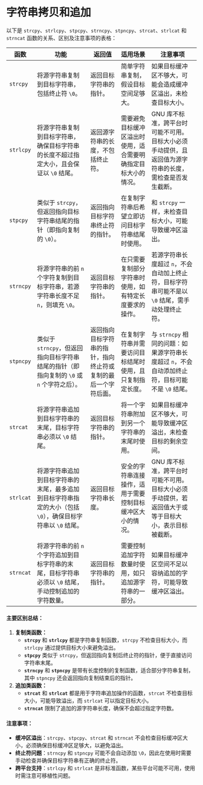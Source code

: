 # 字符串拷贝和追加

以下是 `strcpy`、`strlcpy`、`stpcpy`、`strncpy`、`stpncpy`、`strcat`、`strlcat` 和 `strncat` 函数的关系、区别及注意事项的表格：

| **函数**    | **功能**                                                      | **返回值**                         | **适用场景**                        | **注意事项**                                                   |
| --------- | ----------------------------------------------------------- | ------------------------------- | ------------------------------- | ---------------------------------------------------------- |
| `strcpy`  | 将源字符串复制到目标字符串，包括终止符 `\0`。                                   | 返回目标字符串的指针。                     | 简单字符串复制，假设目标空间足够大。              | 如果目标缓冲区不够大，可能会造成缓冲区溢出，未检查目标大小。                             |
| `strlcpy` | 将源字符串复制到目标字符串，确保目标字符串的长度不超过指定大小，且会保证以 `\0` 结尾。              | 返回源字符串的长度，不包括终止符。               | 需要避免目标缓冲区溢出时使用，适合需要明确指定目标大小的情况。 | GNU 库不标准，跨平台时可能不可用。目标大小必须手动提供，且返回值为源字符串的长度，需检查是否发生截断。      |
| `stpcpy`  | 类似于 `strcpy`，但返回指向目标字符串结尾的指针（即指向复制的 `\0`）。                  | 返回指向目标字符串终止符的指针。                | 在复制字符串后希望立即访问目标字符串结尾时使用。        | 和 `strcpy` 一样，未检查目标大小，可能导致缓冲区溢出。                           |
| `strncpy` | 将源字符串的前 `n` 个字符复制到目标字符串，若源字符串长度不足 `n`，则填充 `\0`。             | 返回目标字符串的指针。                     | 在只需要复制部分字符串时使用，如有特定长度要求的操作。     | 若源字符串长度超过 `n`，不会自动加上终止符，目标字符串可能不是以 `\0` 结尾，需手动处理终止符。       |
| `stpncpy` | 类似于 `strncpy`，但返回指向目标字符串结尾的指针（即指向复制的 `\0` 或 `n` 个字符之后）。     | 返回指向目标字符串的指针，指向终止符或复制的最后一个字符后面。 | 在复制字符串并需要访问目标结尾时使用，且只复制指定长度。    | 与 `strncpy` 相同的问题：如果源字符串长度超过 `n`，不会自动添加终止符，目标可能不是 `\0` 结尾。 |
| `strcat`  | 将源字符串追加到目标字符串的末尾，目标字符串必须以 `\0` 结尾。                          | 返回目标字符串的指针。                     | 将一个字符串附加到另一个字符串的末尾时使用。          | 如果目标缓冲区不够大，可能导致缓冲区溢出，未检查目标的剩余空间。                           |
| `strlcat` | 将源字符串追加到目标字符串的末尾，最多追加到目标字符串指定的大小（包括 `\0`），确保目标字符串以 `\0` 结尾。 | 返回目标字符串长度。                      | 安全的字符串连接操作，适用于需要控制目标缓冲区大小的情况。   | GNU 库不标准，跨平台时可能不可用。目标大小必须手动提供，若返回值大于或等于目标大小，表示目标被截断。       |
| `strncat` | 将源字符串的前 `n` 个字符追加到目标字符串的末尾，目标字符串必须以 `\0` 结尾，手动控制追加的字符数量。    | 返回目标字符串的指针。                     | 需要控制追加字符数量时使用，如只追加源字符串的一部分。     | 如果目标缓冲区空间不足以容纳追加的字符，可能导致缓冲区溢出。                             |

#### 主要区别总结：

1. **复制类函数：**
   * **`strcpy`** 和 **`strlcpy`** 都是字符串复制函数，`strcpy` 不检查目标大小，而 `strlcpy` 通过提供目标大小来避免溢出。
   * **`stpcpy`** 类似于 `strcpy`，但返回指向复制后终止符的指针，便于直接访问字符串末尾。
   * **`strncpy`** 和 **`stpncpy`** 是带有长度控制的复制函数，适合部分字符串复制，其中 `stpncpy` 还会返回指向复制结束后的指针。
2. **追加类函数：**
   * **`strcat`** 和 **`strlcat`** 都是用于字符串追加操作的函数，`strcat` 不检查目标大小，可能导致溢出，而 `strlcat` 可以指定目标大小。
   * **`strncat`** 限制了追加的源字符串长度，确保不会超过指定字符数。

#### 注意事项：

* **缓冲区溢出**：`strcpy`、`stpcpy`、`strcat` 和 `strncat` 不会检查目标缓冲区大小，必须确保目标缓冲区足够大，以避免溢出。
* **终止符问题**：`strncpy` 和 `stpncpy` 可能不会自动添加 `\0`，因此在使用时需要手动检查并确保目标字符串有正确的终止符。
* **跨平台支持**：`strlcpy` 和 `strlcat` 是非标准函数，某些平台可能不可用，使用时需注意可移植性问题。
